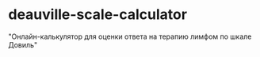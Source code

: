 # deauville-scale-calculator
"Онлайн-калькулятор для оценки ответа на терапию лимфом по шкале Довиль"
